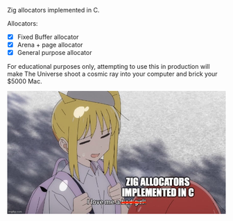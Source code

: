 Zig allocators implemented in C.

Allocators:
- [x] Fixed Buffer allocator
- [x] Arena + page allocator
- [x] General purpose allocator

For educational purposes only, attempting to use this in production will make The Universe shoot a cosmic ray into your computer and brick your $5000 Mac.

![image](./dorito.jpg)

